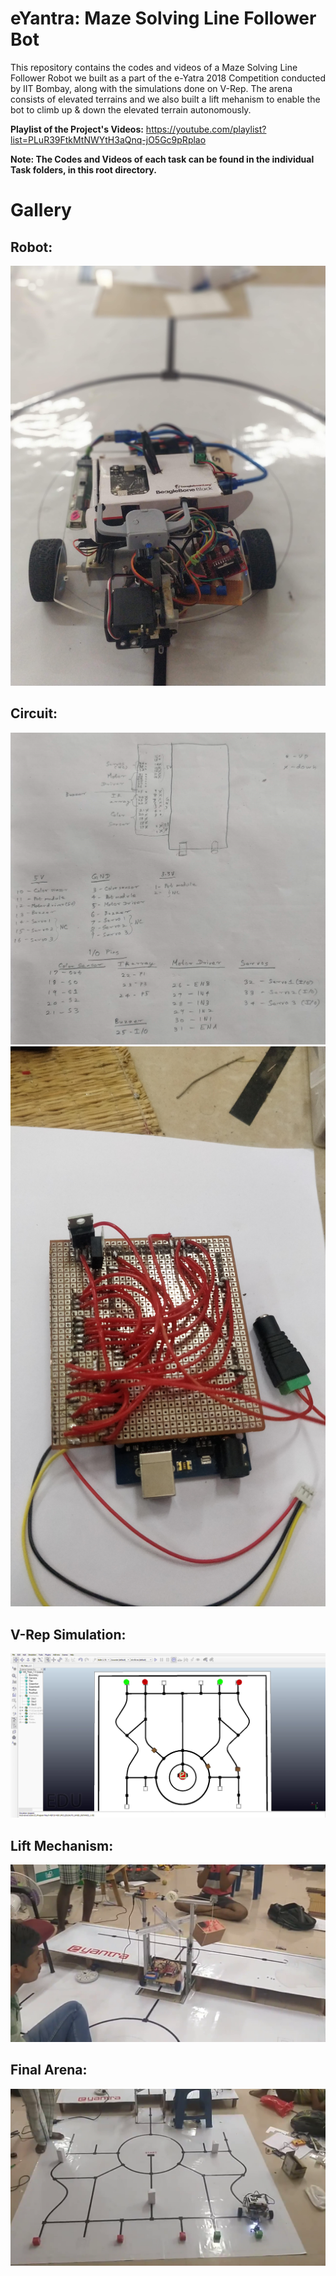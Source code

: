 # eYantra: Maze Solving Line Follower Bot
This repository contains the codes and videos of a Maze Solving Line Follower Robot we built as a part of the e-Yatra 2018 Competition conducted by IIT Bombay, along with the simulations done on V-Rep. The arena consists of elevated terrains and we also built a lift mehanism to enable the bot to climb up & down the elevated terrain autonomously.

**Playlist of the Project's Videos:** https://youtube.com/playlist?list=PLuR39FtkMtNWYtH3aQnq-jO5Gc9pRplao

**Note: The Codes and Videos of each task can be found in the individual Task folders, in this root directory.**

# Gallery

## Robot: ##
![Robot](/Files/Bot.jpg?raw=true "Robot")

## Circuit: ##
![Circuit Diagram](/Files/Circuit_Diagram.jpg?raw=true "Circuit Diagram")
![Circuit](/Files/Circuit.jpg?raw=true "Circuit")

## V-Rep Simulation: ##
![V-Rep Simulation](/Task-1/V-Rep_Simulation.png?raw=true "V-Rep Simulation")

## Lift Mechanism: ##
![Lift Mechanism](/Task-3/Lift_Mechanism.png?raw=true "Lift Mechanism")

## Final Arena: ##
![Final Arena](/Final_Task/Final_Arena.png?raw=true "Final Arena")
